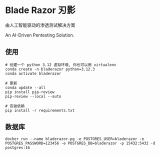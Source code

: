 # Blade Razor 刃影

由人工智能驱动的渗透测试解决方案

An AI-Driven Pentesting Solution.

## 使用

    # 创建一个 python 3.12 虚拟环境, 你也可以用 virtualenv
    conda create -n bladerazor python=3.12.3
    conda activate bladerazor
    
    # 更新
    conda update --all
    pip install pip-review
    pip-review --local --auto

    # 安装依赖
    pip install -r requirements.txt
    

## 数据库

    docker run --name bladerazor-pg -e POSTGRES_USER=bladerazor -e POSTGRES_PASSWORD=123456 -e POSTGRES_DB=bladerazor -p 15432:5432 -d postgres:16
    